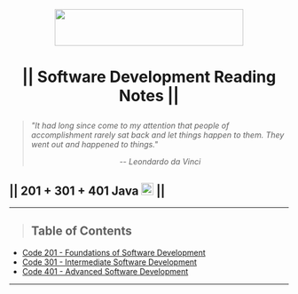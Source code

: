 <div align="center">
  <img src="https://members-csforall.imgix.net/members/logos/code-fellows-logo-horizontal-2-color-black.png" width="340" height="66">
</div>  


# <p align="center">|| Software Development Reading Notes ||</p>

> *"It had long since come to my attention that people of accomplishment rarely sat back and let things happen to them. They went out and happened to things."*
>
> *<div align="center"> -- Leondardo da Vinci</div>*

## || 201 + 301 + 401 Java <img src="https://www.svgrepo.com/show/184143/java.svg"  width="22" height="22"> ||

---

> ## Table of Contents

- [Code 201 - Foundations of Software Development](/201.md)
- [Code 301 - Intermediate Software Development](/301.md)
- [Code 401 - Advanced Software Development](/401.md)

---
